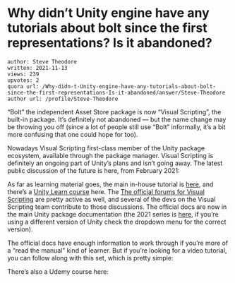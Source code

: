# Why didn’t Unity engine have any tutorials about bolt since the first representations? Is it abandoned?

	author: Steve Theodore
	written: 2021-11-13
	views: 239
	upvotes: 2
	quora url: /Why-didn-t-Unity-engine-have-any-tutorials-about-bolt-since-the-first-representations-Is-it-abandoned/answer/Steve-Theodore
	author url: /profile/Steve-Theodore


“Bolt” the independent Asset Store package is now “Visual Scripting”, the built-in package. It’s definitely not abandoned — but the name change may be throwing you off (since a lot of people still use “Bolt” informally, it’s a bit more confusing that one could hope for too).

Nowadays Visual Scripting first-class member of the Unity package ecosystem, available through the package manager. Visual Scripting is definitely an ongoing part of Unity’s plans and isn’t going away. The latest public discussion of the future is here, from February 2021:



As far as learning material goes, the main in-house tutorial is [here](https://unity.com/products/unity-visual-scripting), and there’s a [Unity Learn course](https://learn.unity.com/project/introduction-to-visual-scripting?_ga=2.44490924.986891444.1636849318-2003982594.1636849318) here. The [The official forums for Visual Scripting](https://forum.unity.com/forums/visual-scripting.537/?_ga=2.58106658.986891444.1636849318-2003982594.1636849318) are pretty active as well, and several of the devs on the Visual Scripting team contribute to those discussions. The official docs are now in the main Unity package documentation (the 2021 series is [here](https://docs.unity3d.com/Packages/com.unity.visualscripting@1.7/manual/index.html), if you’re using a different version of Unity check the dropdown menu for the correct version).

The official docs have enough information to work through if you’re more of a “read the manual” kind of learner. But if you’re looking for a video tutorial, you can follow along with this set, which is pretty simple:



There’s also a Udemy course here:



